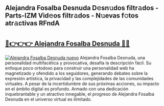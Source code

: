 ## Alejandra Fosalba Desnuda D𝚎sn𝚞dos filtr𝚊dos - Parts-IZM Vid𝚎os filtr𝚊dos - N𝚞evas f𝚘tos atr𝚊ctivas RFndA

# <h2><a href="http://mb3ymh.tromn.icu/?c=Alejandra+Fosalba+Desnuda">🔗👉👉👉 Alejandra Fosalba Desnuda 🔗🔗</a></h2>

[![Alejandra Fosalba Desnuda nuevo](https://i.imgur.com/pEAQMta.gif)](http://mb3ymh.tromn.icu/?c=Alejandra+Fosalba+Desnuda)
Alejandra Fosalba Desnuda, una personalidad multifacética y provocativa, desafía la descripción fácil. Su enfoque poco ortodoxo para construir una personalidad web ha magnetizado y ofendido a los seguidores, generando debates sobre la expresión artística, la privacidad y las complejidades de las comunidades virtuales. A pesar de la incertidumbre de sus próximas acciones, su impacto en el ámbito digital es profundo. Armado con una dedicación inquebrantable y un atractivo innegable, el progreso de Alejandra Fosalba Desnuda en el universo virtual es ilimitado.
